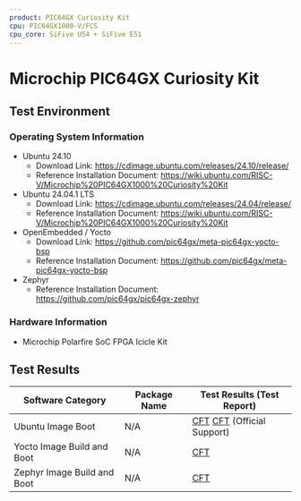 ```yaml
---
product: PIC64GX Curiosity Kit
cpu: PIC64GX1000-V/FCS
cpu_core: SiFive U54 + SiFive E51
---
```


# Microchip PIC64GX Curiosity Kit

## Test Environment

### Operating System Information

- Ubuntu 24.10
    - Download Link: https://cdimage.ubuntu.com/releases/24.10/release/
    - Reference Installation Document: https://wiki.ubuntu.com/RISC-V/Microchip%20PIC64GX1000%20Curiosity%20Kit
- Ubuntu 24.04.1 LTS
    - Download Link: https://cdimage.ubuntu.com/releases/24.04/release/
    - Reference Installation Document: https://wiki.ubuntu.com/RISC-V/Microchip%20PIC64GX1000%20Curiosity%20Kit
- OpenEmbedded / Yocto
    - Download Link: https://github.com/pic64gx/meta-pic64gx-yocto-bsp
    - Reference Installation Document: https://github.com/pic64gx/meta-pic64gx-yocto-bsp
- Zephyr
    - Reference Installation Document: https://github.com/pic64gx/pic64gx-zephyr

### Hardware Information

- Microchip Polarfire SoC FPGA Icicle Kit

## Test Results

| Software Category           | Package Name | Test Results (Test Report)       |
|-----------------------------|--------------|----------------------------------|
| Ubuntu Image Boot           | N/A          | [CFT][Ubuntu] [CFT][Ubuntu-LTS] (Official Support) |
| Yocto Image Build and Boot  | N/A          | [CFT][Yocto]                     |
| Zephyr Image Build and Boot | N/A          | [CFT][Zephyr]                    |

[Ubuntu]: ./Ubuntu/README.md
[Ubuntu-LTS]: ./Ubuntu/README_LTS.md
[Yocto]: ./Yocto/README.md
[Zephyr]: ./Zephyr/README.md